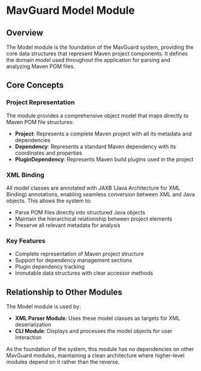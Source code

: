 # MavGuard Model Module

## Overview
The Model module is the foundation of the MavGuard system, providing the core data structures that represent Maven project components. It defines the domain model used throughout the application for parsing and analyzing Maven POM files.

## Core Concepts

### Project Representation
The module provides a comprehensive object model that maps directly to Maven POM file structures:

- **Project**: Represents a complete Maven project with all its metadata and dependencies
- **Dependency**: Represents a standard Maven dependency with its coordinates and properties
- **PluginDependency**: Represents Maven build plugins used in the project

### XML Binding
All model classes are annotated with JAXB (Java Architecture for XML Binding) annotations, enabling seamless conversion between XML and Java objects. This allows the system to:

- Parse POM files directly into structured Java objects
- Maintain the hierarchical relationship between project elements
- Preserve all relevant metadata for analysis

### Key Features
- Complete representation of Maven project structure
- Support for dependency management sections
- Plugin dependency tracking
- Immutable data structures with clear accessor methods

## Relationship to Other Modules

The Model module is used by:

- **XML Parser Module**: Uses these model classes as targets for XML deserialization
- **CLI Module**: Displays and processes the model objects for user interaction

As the foundation of the system, this module has no dependencies on other MavGuard modules, maintaining a clean architecture where higher-level modules depend on it rather than the reverse.